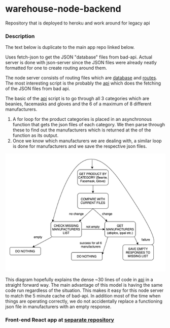 # warehouse-node-backend
Repository that is deployed to heroku and work around for legacy api

### Description 
The text below is duplicate to the main app repo linked below.

Uses fetch-json to get the JSON "database" files from bad-api. Actual server is done with json-server since the JSON files were already neatly formatted for one to create routing around them.

The node server consists of routing files which are [database](https://github.com/rescawen/warehouse-node-backend/blob/main/db.js) and [routes](https://github.com/rescawen/warehouse-node-backend/blob/main/routes.json). The most interesting script is the probably the [api](https://github.com/rescawen/warehouse-node-backend/blob/main/api.js) which does the fetching of the JSON files from bad api. 

The basic of the [api](https://github.com/rescawen/warehouse-node-backend/blob/main/api.js) script is to go through all 3 categories which are beanies, facemasks and gloves and the 6 of a maximum of 8 different manufacturers. 

1. A for loop for the product categories is placed in an asynchronous function that gets the json files of each category. We then parse through these to find out the manufacturers which is returned at the of the function as its output. 
2. Once we know which manufacturers we are dealing with, a similar loop is done for manufacturers and we save the respective json files.

![diagram](https://github.com/rescawen/reaktor-warehouse-app/blob/main/diagrams/reaktorwarehousebackend%20(2).png)

This diagram hopefully explains the dense ~30 lines of code in [api](https://github.com/rescawen/warehouse-node-backend/blob/main/api.js) in a straight forward way. The main advantage of this model is having the same code run regardless of the situation. This makes it easy for this node server to match the 5 minute cache of bad-api. In addition most of the time when things are operating correctly, we do not accidentally replace a functioning json file in manufacturers with an empty response. 

### Front-end React app at [separate repository](https://github.com/rescawen/reaktor-warehouse-app)  
